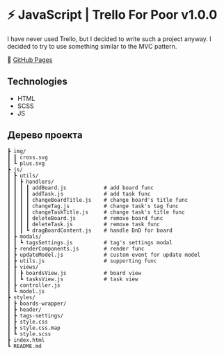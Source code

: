 # ⚡️ JavaScript | Trello For Poor v1.0.0

I have never used Trello, but I decided to write such a project anyway.
I decided to try to use something similar to the MVC pattern.

🔗 [GitHub Pages](https://devkirkir.github.io/JavaScript-Trello_for_poor/)

## Technologies

-   HTML
-   SCSS
-   JS

## Дерево проекта

    ┣ img/
    ┃ ┃ cross.svg
    ┃ ┗ plus.svg
    ┣ js/
    ┃ ┣ utils/                     
    ┃ ┃ ┣ handlers/
    ┃ ┃ ┃ ┃ addBoard.js            # add board func
    ┃ ┃ ┃ ┃ addTask.js             # add task func
    ┃ ┃ ┃ ┃ changeBoardTitle.js    # change board's title func
    ┃ ┃ ┃ ┃ changeTag.js           # change task's tag func
    ┃ ┃ ┃ ┃ changeTaskTitle.js     # change task's title func
    ┃ ┃ ┃ ┃ deleteBoard.js         # remove board func
    ┃ ┃ ┃ ┃ deleteTask.js          # remove task func
    ┃ ┃ ┃ ┗ dragBoardContent.js    # handle DnD for board
    ┃ ┣ modals/                    
    ┃ ┃ ┗ tagsSettings.js          # tag's settings modal
    ┃ ┣ renderComponents.js        # render func
    ┃ ┣ updateModel.js             # custom event for update model
    ┃ ┣ utils.js                   # supporting func
    ┃ ┣ views/                     
    ┃ ┃ ┣ boardsView.js            # board view
    ┃ ┃ ┗ tasksView.js             # task view
    ┃ ┣ controller.js              
    ┃ ┗ model.js                   
    ┣ styles/
    ┃ ┣ boards-wrapper/            
    ┃ ┣ header/                    
    ┃ ┣ tags-settings/             
    ┃ ┣ style.css
    ┃ ┣ style.css.map
    ┃ ┗ style.scss
    ┣ index.html
    ┗ README.md
